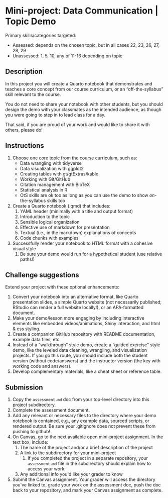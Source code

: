 # Mini-project: Data Communication | Topic Demo

Primary skills/categories targeted:

- Assessed: depends on the chosen topic, but in all cases 22, 23, 26, 27, 28, 29
- Unassessed: 1, 5, 10, any of 11-16 depending on topic

## Description

In this project you will create a Quarto notebook that demonstrates and 
teaches a core concept from our course curriculum, or an “off-the-syllabus” skill relevant to the course. 

You do not need to share your notebook with other students, but you should design the demo with your classmates as the intended audience, as though you were going to step in to lead class for a day.

That said, if you are proud of your work and would like to share it with others, please do! 

## Instructions

1. Choose one core topic from the course curriculum, such as:
    - Data wrangling with tidyverse
    - Data visualization with ggplot2
    - Creating tables with gt/gtExtras/kable
    - Working with Git/GitHub
    - Citation management with BibTeX
    - Statistical analysis in R
    - OtS skills are ok too as long as you can use the demo to show *on*-the-syllabus skills too
2. Create a Quarto notebook (.qmd) that includes:
    1. YAML header (minimally with a title and output format)
    2. Introduction to the topic
    3. Sensible logical organization
    4. Effective use of markdown for presentation
    5. Textual (i.e., in the markdown) explanations of concepts
    6. Code chunks with examples
3. Successfully render your notebook to HTML format with a cohesive visual style
    1. Be sure your demo would run for a hypothetical student (use relative paths!)

## Challenge suggestions

Extend your project with these optional enhancements:

1. Convert your notebook into an alternative format, like Quarto presentation slides, a simple Quarto website (not necessarily published; RStudio can render a full website locally!), or an APA-formatted document.
2. Make your demo/lesson more engaging by including interactive elements like embedded videos/animations, Shiny interaction, and html & css styling.
3. Create a companion GitHub repository with README documentation, example data files, etc.
4. Instead of a “walkthrough” style demo, create a “guided exercise” style demo, like the leveled data cleaning, wrangling, and visualization projects. If you go this route, you should include both the student version (without code/answers) and the instructor version (the key with working code and answers).
5. Develop complementary materials, like a cheat sheet or reference table.

## Submission

1. Copy the `assessment.md` doc from your top-level directory into this project subdirectory.
2. Complete the assessment document.
3. Add any relevant or necessary files to the directory where your demo notebook is contained, e.g., any example data, sourced scripts, or rendered output. Be sure your .gitignore does not prevent these from pushing to github!
4. On Canvas, go to the next available open mini-project assignment. In the text box, include:
    1. The name of the project and/or a brief description of the project
    2. A link to the subdirectory for your mini-project
        1. If you completed the project in a separate repository, your `assessment.md` file in the subdirectory should explain how to access your work.
    3. Any additional info you'd like your grader to know
5. Submit the Canvas assignment. Your grader will access the directory you've linked to, grade your work on the assessment doc, push the doc back to your repository, and mark your Canvas assignment as complete.